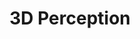 ---
title: "3D Perception"
menu:
  sidebar:
    name: 3D Perception
    identifier: 3d-perception
    parent: teaching
    weight: 10
---